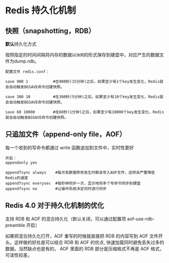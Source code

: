 # Redis 持久化机制

## 快照（snapshotting，RDB）

**默认**持久化方式

按照指定的时间间隔将内存的数据以`快照`的形式保存到硬盘中，对应产生的数据文件为dump.rdb。

```RDB
配置文件 redis.conf：

save 900 1           #在900秒(15分钟)之后，如果至少有1个key发生变化，Redis就会自动触发BGSAVE命令创建快照。

save 300 10          #在300秒(5分钟)之后，如果至少有10个key发生变化，Redis就会自动触发BGSAVE命令创建快照。

save 60 10000        #在60秒(1分钟)之后，如果至少有10000个key发生变化，Redis就会自动触发BGSAVE命令创建快照。
```

## 只追加文件（append-only file，AOF）

每一个收到的写命令都通过 write 函数追加到文件中，实时性更好

```AOF
开启：
appendonly yes

appendfsync always    #每次有数据修改发生时都会写入AOF文件，这样会严重降低Redis的速度
appendfsync everysec  #每秒钟同步一次，显示地将多个写命令同步到硬盘
appendfsync no        #让操作系统决定何时进行同步
```

## Redis 4.0 对于持久化机制的优化

支持 RDB 和 AOF 的混合持久化（默认关闭，可以通过配置项 aof-use-rdb-preamble 开启）

如果把混合持久化打开，AOF 重写的时候就直接把 RDB 的内容写到 AOF 文件开头。这样做的好处是可以结合 RDB 和 AOF 的优点, 快速加载同时避免丢失过多的数据。当然缺点也是有的， AOF 里面的 RDB 部分是压缩格式不再是 AOF 格式，可读性较差。
